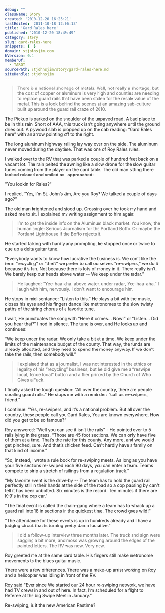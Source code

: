 ```yaml
---
debug: ""
className: Story
created: '2010-12-20 16:25:21'
lastEdited: '2011-10-18 12:06:13'
title: 'Gard Rales here'
published: '2010-12-20 18:49:49'
category: story
slug: gard-rales-here
snippets: {  }
domain: stjohnsjim.com
hVersion: 0.1
memberOf:
  - TAROT
sourcePath: stjohnsjim/story/gard-rales-here.md
siteHandle: stjohnsjim
---
```

> There is a national shortage of metals. Well, not really a shortage, but the cost of copper or aluminum is very high and counties are needing to replace guard rails that have been stolen for the resale value of the metal. This is a look behind the scenes at an amazing sub-culture built up around the guard rail craze of 2010.

The Pickup is parked on the shoulder of the unpaved road. A bad place to be in this rain. Short of AAA, this truck isn’t going anywhere until the ground dries out. A plywood slab is propped up on the cab reading: “Gard Rales here” with an arrow pointing off to the right.

The long aluminum highway railing lay way over on the side. The aluminum never moved during the daytime. That was one of Roy Rales rules.

I walked over to the RV that was parked a couple of hundred feet back on a vacant lot. The rain pelted the awning like a slow drone for the slow guitar tunes coming from the player on the card table. The old man sitting there looked relaxed and smiled as I approached:

"You lookin for Rales?"

I replied, “Yes, I’m St. John’s Jim, Are you Roy? We talked a couple of days ago?”

The old man brightened and stood up. Crossing over he took my hand and asked me to sit. I explained my writing assignment to him again:

> I’m to get the inside info on the Aluminum black market. You know, the human angle: Serious Journalism for the Portland Boffo. Or maybe the Portland Lighthouse if the Boffo rejects it.

He started talking with hardly any prompting, he stopped once or twice to cue up a delta guitar tune.

“Everybody wants to know how lucrative the business is. We don’t like the term “recycling” or “theft” we prefer to call ourselves “re-swipers,” we do it because it’s fun. Not because there is lots of money in it. There really isn’t. We barely keep our heads above water -- We keep under the radar.”

> He laughed: “Yee-haa-aha. above water, under radar, Yee-haa-aha.” I laugh with him, nervously. I don't want to encourage him.

He stops in mid-sentance: “Listen to this.” He plays a bit with the music, closes his eyes and his fingers dance like metronomes to the slow twisty paths of the string chorus of a favorite tune.

I wait, He punctuates the song with “Here it comes… Now!” or “Listen… Did you hear that?” I nod in silence. The tune is over, and He looks up and continues:

“We keep under the radar. We only take a bit at a time. We keep under the limits of the maintenance budget of the county. That way, the funds are already allocated, and they need to spend the money anyway. If we don’t take the rails, then somebody will.”

> I explained that as a journalist, I was not interested in the ethics or legality of his “recycling” business, but he did give me a “reswipe local, fence local” button and a flier printed by the Church of Who Gives a Fuck.

I finally asked the tough question: “All over the country, there are people stealing guard rails.” He stops me with a reminder: “call us re-swipers, friend.”

I continue: “Yes, re-swipers, and it’s a national problem. But all over the country, these people call you Gard Rales, You are known everywhere, How did you get to be so famous?”

Roy answered: “Well you can see it isn’t the rails” - He pointed over to 5 rails lying in the grass. “Those are 45 foot sections. We can only have five of them at a time. That’s the rate for this county. Any more, and we would get pinched, sure. And that’s chicken feed. Can't hardly have a family on that kind of income.”

“So, instead, I wrote a rule book for re-swiping meets. As long as you have your five sections re-swiped each 90 days, you can enter a team. Teams compete to strip a stretch of railings from a regulation track."

"My favorite event is the drive-by -- The team has to hold the guard rail perfectly still in their hands at the side of the road so a cop passing by can't tell it has been unbolted. Six minutes is the record. Ten minutes if there are K-9's in the cop car."

"The final event is called the chain-gang where a team has to whack up a guard rail into 18 in sections in the quickest time. The crowd goes wild!"

"The attendance for these events is up in hundreds already and I have a judging circuit that is turning pretty damn lucrative.”

> I did a follow-up interview three months later. The truck and sign were sagging a bit more, and moss was growing around the edges of the painted letters. The RV was new. Very new.

Roy greeted me at the same card table. His fingers still make metronome movements to the blues guitar music.

There were a few differences. There was a make-up artist working on Roy and a helicopter was idling in front of the RV.

Roy said "Ever since We started our 24 hour re-swiping network, we have had TV crews in and out of here. In fact, I’m scheduled for a flight to Referee at the big Swipe Meet in January.”

Re-swiping, is it the new American Pastime?

